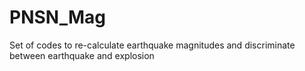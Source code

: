 # PNSN_Mag
Set of codes to re-calculate earthquake magnitudes and discriminate between earthquake and explosion
